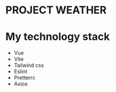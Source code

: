 # PROJECT WEATHER 

# My technology stack 
<ul>   
  <li>Vue</li>   
  <li>Vite</li>   
  <li>Tailwind css</li>   
  <li>Eslint</li>   
  <li>Pretterrc</li>   
  <li>Axios</li>
</ul>
